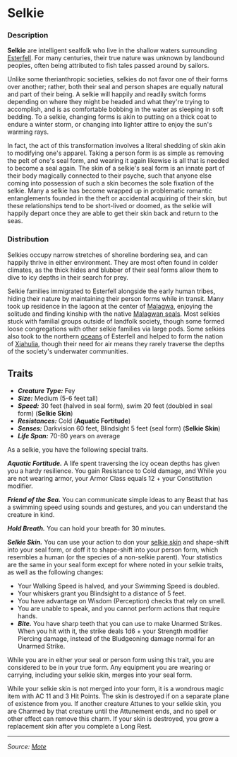 # Selkie

### Description

**Selkie** are intelligent sealfolk who live in the shallow waters surrounding [Esterfell](https://github.com/mpanighetti/dnd5e-mote/blob/main/mote/esterfell/esterfell.md). For many centuries, their true nature was unknown by landbound peoples, often being attributed to fish tales passed around by sailors.

Unlike some therianthropic societies, selkies do not favor one of their forms over another; rather, both their seal and person shapes are equally natural and part of their being. A selkie will happily and readily switch forms depending on where they might be headed and what they're trying to accomplish, and is as comfortable bobbing in the water as sleeping in soft bedding. To a selkie, changing forms is akin to putting on a thick coat to endure a winter storm, or changing into lighter attire to enjoy the sun's warming rays.

In fact, the act of this transformation involves a literal shedding of skin akin to modifying one's apparel. Taking a person form is as simple as removing the pelt of one's seal form, and wearing it again likewise is all that is needed to become a seal again. The skin of a selkie's seal form is an innate part of their body magically connected to their psyche, such that anyone else coming into possession of such a skin becomes the sole fixation of the selkie. Many a selkie has become wrapped up in problematic romantic entanglements founded in the theft or accidental acquiring of their skin, but these relationships tend to be short-lived or doomed, as the selkie will happily depart once they are able to get their skin back and return to the seas.

### Distribution

Selkies occupy narrow stretches of shoreline bordering sea, and can happily thrive in either environment. They are most often found in colder climates, as the thick hides and blubber of their seal forms allow them to dive to icy depths in their search for prey.

Selkie families immigrated to Esterfell alongside the early human tribes, hiding their nature by maintaining their person forms while in transit. Many took up residence in the lagoon at the center of [Malagwa](https://github.com/mpanighetti/dnd5e-mote/blob/main/mote/esterfell/malagwa.md), enjoying the solitude and finding kinship with the native [Malagwan seals](https://github.com/mpanighetti/dnd5e-mote/blob/main/bestiary/malagwan-seal.md). Most selkies stuck with familial groups outside of landfolk society, though some formed loose congregations with other selkie families via large pods. Some selkies also took to the northern [oceans](https://github.com/mpanighetti/dnd5e-mote/blob/main/mote/esterfell/waters) of Esterfell and helped to form the nation of [Xiahulia](https://github.com/mpanighetti/dnd5e-mote/blob/main/societies/xiahulia.md), though their need for air means they rarely traverse the depths of the society's underwater communities.

## Traits

- _**Creature Type:**_ Fey
- _**Size:**_ Medium (5-6 feet tall)
- _**Speed:**_ 30 feet (halved in seal form), swim 20 feet (doubled in seal form) (**Selkie Skin**)
- _**Resistances:**_ Cold (**Aquatic Fortitude**)
- _**Senses:**_ Darkvision 60 feet, Blindsight 5 feet (seal form) (**Selkie Skin**)
- _**Life Span:**_ 70-80 years on average

As a selkie, you have the following special traits.

_**Aquatic Fortitude.**_ A life spent traversing the icy ocean depths has given you a hardy resilience. You gain Resistance to Cold damage, and While you are not wearing armor, your Armor Class equals 12 + your Constitution modifier.

_**Friend of the Sea.**_ You can communicate simple ideas to any Beast that has a swimming speed using sounds and gestures, and you can understand the creature in kind.

_**Hold Breath.**_ You can hold your breath for 30 minutes.

_**Selkie Skin.**_ You can use your action to don your [selkie skin](https://github.com/mpanighetti/dnd5e-mote/blob/main/artifacts/selkie-skin.md) and shape-shift into your seal form, or doff it to shape-shift into your person form, which resembles a human (or the species of a non-selkie parent). Your statistics are the same in your seal form except for where noted in your selkie traits, as well as the following changes:

- Your Walking Speed is halved, and your Swimming Speed is doubled.
- Your whiskers grant you Blindsight to a distance of 5 feet.
- You have advantage on Wisdom (Perception) checks that rely on smell.
- You are unable to speak, and you cannot perform actions that require hands.
- _**Bite.**_ You have sharp teeth that you can use to make Unarmed Strikes. When you hit with it, the strike deals 1d6 + your Strength modifier Piercing damage, instead of the Bludgeoning damage normal for an Unarmed Strike.

While you are in either your seal or person form using this trait, you are considered to be in your true form. Any equipment you are wearing or carrying, including your selkie skin, merges into your seal form.

While your selkie skin is not merged into your form, it is a wondrous magic item with AC 11 and 3 Hit Points. The skin is destroyed if on a separate plane of existence from you. If another creature Attunes to your selkie skin, you are Charmed by that creature until the Attunement ends, and no spell or other effect can remove this charm. If your skin is destroyed, you grow a replacement skin after you complete a Long Rest.

---

_Source: [Mote](https://github.com/mpanighetti/dnd5e-mote)_
